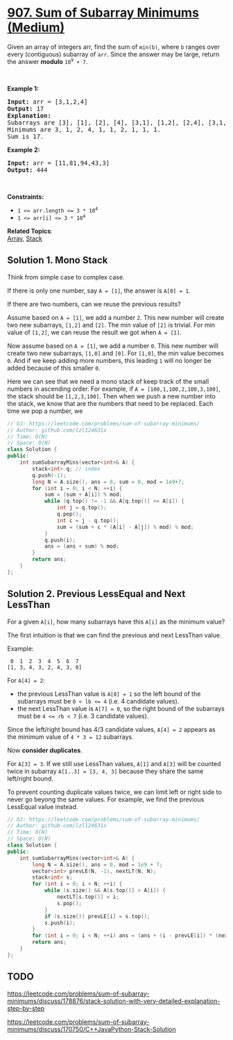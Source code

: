 # [907. Sum of Subarray Minimums (Medium)](https://leetcode.com/problems/sum-of-subarray-minimums/)

<p>Given an array of integers arr, find the sum of <code>min(b)</code>, where <code>b</code> ranges over every (contiguous) subarray of <code>arr</code>. Since the answer may be large, return the answer <strong>modulo</strong> <code>10<sup>9</sup> + 7</code>.</p>

<p>&nbsp;</p>
<p><strong>Example 1:</strong></p>

<pre><strong>Input:</strong> arr = [3,1,2,4]
<strong>Output:</strong> 17
<strong>Explanation:</strong> 
Subarrays are [3], [1], [2], [4], [3,1], [1,2], [2,4], [3,1,2], [1,2,4], [3,1,2,4]. 
Minimums are 3, 1, 2, 4, 1, 1, 2, 1, 1, 1.
Sum is 17.
</pre>

<p><strong>Example 2:</strong></p>

<pre><strong>Input:</strong> arr = [11,81,94,43,3]
<strong>Output:</strong> 444
</pre>

<p>&nbsp;</p>
<p><strong>Constraints:</strong></p>

<ul>
	<li><code>1 &lt;= arr.length &lt;= 3 * 10<sup>4</sup></code></li>
	<li><code>1 &lt;= arr[i] &lt;= 3 * 10<sup>4</sup></code></li>
</ul>


**Related Topics**:  
[Array](https://leetcode.com/tag/array/), [Stack](https://leetcode.com/tag/stack/)

## Solution 1. Mono Stack

Think from simple case to complex case.

If there is only one number, say `A = [1]`, the answer is `A[0] = 1`.

If there are two numbers, can we reuse the previous results?

Assume based on `A = [1]`, we add a number `2`. This new number will create two new subarrays, `[1,2]` and `[2]`. The min value of `[2]` is trivial. For min value of `[1,2]`, we can reuse the result we got when `A = [1]`.

Now assume based on `A = [1]`, we add a number `0`. This new number will create two new subarrays, `[1,0]` and `[0]`. For `[1,0]`, the min value becomes `0`. And if we keep adding more numbers, this leading `1` will no longer be added because of this smaller `0`.

Here we can see that we need a mono stack of keep track of the small numbers in ascending order. For example, if `A = [100,1,100,2,100,3,100]`, the stack should be `[1,2,3,100]`. Then when we push a new number into the stack, we know that are the numbers that need to be replaced. Each time we pop a number, we 

```cpp
// OJ: https://leetcode.com/problems/sum-of-subarray-minimums/
// Author: github.com/lzl124631x
// Time: O(N)
// Space: O(N)
class Solution {
public:
    int sumSubarrayMins(vector<int>& A) {
        stack<int> q; // index
        q.push(-1);
        long N = A.size(), ans = 0, sum = 0, mod = 1e9+7;
        for (int i = 0; i < N; ++i) {
            sum = (sum + A[i]) % mod;
            while (q.top() != -1 && A[q.top()] >= A[i]) {
                int j = q.top();
                q.pop();
                int c = j - q.top();
                sum = (sum + c * (A[i] - A[j]) % mod) % mod;
            }
            q.push(i);
            ans = (ans + sum) % mod;
        }
        return ans;
    }
};
```

## Solution 2. Previous LessEqual and Next LessThan

For a given `A[i]`, how many subarrays have this `A[i]` as the minimum value?

The first intuition is that we can find the previous and next LessThan value.

Example: 

```
 0  1  2  3  4  5  6  7
[1, 3, 4, 3, 2, 4, 3, 0]
```

For `A[4] = 2`:
* the previous LessThan value is `A[0] = 1` so the left bound of the subarrays must be `0 < lb <= 4` (i.e. 4 candidate values).
* the next LessThan value is `A[7] = 0`, so the right bound of the subarrays must be `4 <= rb < 7` (i.e. 3 candidate values).

Since the left/right bound has 4/3 candidate values, `A[4] = 2` appears as the minimum value of `4 * 3 = 12` subarrays.

Now **consider duplicates**.

For `A[3] = 3`. If we still use LessThan values, `A[1]` and `A[3]` will be counted twice in subarray `A[1..3] = [3, 4, 3]` because they share the same left/right bound.

To prevent counting duplicate values twice, we can limit left or right side to never go beyong the same values. For example, we find the previous LessEqual value instead.


```cpp
// OJ: https://leetcode.com/problems/sum-of-subarray-minimums/
// Author: github.com/lzl124631x
// Time: O(N)
// Space: O(N)
class Solution {
public:
    int sumSubarrayMins(vector<int>& A) {
        long N = A.size(), ans = 0, mod = 1e9 + 7;
        vector<int> prevLE(N, -1), nextLT(N, N);
        stack<int> s;
        for (int i = 0; i < N; ++i) {
            while (s.size() && A[s.top()] > A[i]) {
                nextLT[s.top()] = i;
                s.pop();
            }
            if (s.size()) prevLE[i] = s.top();
            s.push(i);
        }
        for (int i = 0; i < N; ++i) ans = (ans + (i - prevLE[i]) * (nextLT[i] - i) % mod * A[i] % mod) % mod;
        return ans;
    }
};
```

## TODO

https://leetcode.com/problems/sum-of-subarray-minimums/discuss/178876/stack-solution-with-very-detailed-explanation-step-by-step

https://leetcode.com/problems/sum-of-subarray-minimums/discuss/170750/C++JavaPython-Stack-Solution